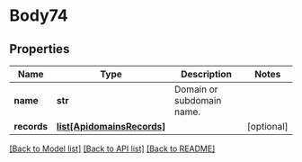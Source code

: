 # Body74

## Properties
Name | Type | Description | Notes
------------ | ------------- | ------------- | -------------
**name** | **str** | Domain or subdomain name. | 
**records** | [**list[ApidomainsRecords]**](ApidomainsRecords.md) |  | [optional] 

[[Back to Model list]](../README.md#documentation-for-models) [[Back to API list]](../README.md#documentation-for-api-endpoints) [[Back to README]](../README.md)

